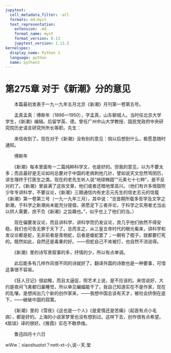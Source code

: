 ```yaml
---
jupytext:
  cell_metadata_filter: -all
  formats: md:myst
  text_representation:
    extension: .md
    format_name: myst
    format_version: 0.13
    jupytext_version: 1.11.5
kernelspec:
  display_name: Python 3
  language: python
  name: python3
---
```

# 第275章  对于《新潮》分的意见 

　　本篇最初发表于一九一九年五月北京《新潮》月刊第一卷第五号。 

　　孟真孟真：傅斯年（1896—1950），字孟真，山东聊城人。当时任北京大学学生，《新潮》编辑。后留学英、德。曾任广州中山大学教授、国民党政府中央研究院历史语言研究所所长等职。先生： 

　　来信收到了。现在对于《新潮》没有别的意见：倘以后想到什么，极愿意随时通知。 

　　傅斯年 

　　《新潮》每本里面有一二篇纯粹科学文，也是好的。但我的意见，以为不要太多；而且最好是无论如何总要对于中国的老病刺他几针，譬如说天文忽然骂阴历，讲生理终于打医生之类。现在的老先生听人说“地球椭圆”“元素七十七种”，是不反对的了。《新潮》里装满了这些文章，他们或者还暗地里高兴。（他们有许多很鼓吹少年专讲科学，不要议论，《新潮》三期通信内有史志元先生的信史志元的信载《新潮》第一卷第三号（一九一九年三月），其中说：“览首期所载多哲学及文学之新潮，于科学之新潮尚未能充分提倡，弟愿足下三者并论，于科学之实用者尤当出以供人需要，庶不负《新潮》之旨趣也。”，似乎也上了他们的当。） 

　　现在偏要发议论，而且讲科学，讲科学而仍发议论，庶几乎他们依然不得安稳，我们也可告无罪于天下了。总而言之，从三皇五帝时代的眼光看来，讲科学和发议论都是蛇，无非前者是青梢蛇，后者是蝮蛇罢了；一朝有了棍子，就都要打死的。既然如此，自然还是毒重的好。——但蛇自己不肯被打，也自然不消说得。 

　　《新潮》里的诗写景叙事的多，抒情的少，所以有点单调。 

　　此后能多有几样作风很不同的诗就好了。翻译外国的诗歌也是一种要事，可惜这事很不容易。 

　　《狂人日记》很幼稚，而且太逼促，照艺术上说，是不应该的。来信说好，大约是夜间飞禽都归巢睡觉，所以单见蝙蝠能干了。我自己知道实在不是作家，现在的乱嚷，是想闹出几个新的创作家来，——我想中国总该有天才，被社会挤倒在底下，——破破中国的寂寞。 

　　《新潮》里的《雪夜》《这也是一个人》《是爱情还是苦痛》（起首有点小毛病），都是好的。上海的小说家梦里也没有想到过。这样下去，创作很有点希望。《扇误》译的很好。《推霞》实在不敢恭维。 

　　鲁迅四月十六日 

wＷw：xiaoshuotxt？nett-xt-小,说--天.堂 

